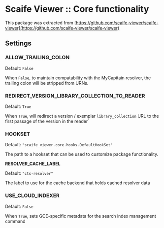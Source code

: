 # Scaife Viewer :: Core functionality

This package was extracted from
[https://github.com/scaife-viewer/scaife-viewer](https://github.com/scaife-viewer/scaife-viewer)

## Settings

### ALLOW_TRAILING_COLON

Default: `False`

When `False`, to maintain compatability with the MyCapitain resolver,
the trailing colon will be stripped from URNs.

### REDIRECT_VERSION_LIBRARY_COLLECTION_TO_READER

Default: `True`

When `True`, will redirect a version / exemplar `library_collection` URL to the first passage of the version in the reader`

### HOOKSET

Default: `"scaife_viewer.core.hooks.DefaultHookSet"`

The path to a hookset that can be used to customize package functionality.

**RESOLVER_CACHE_LABEL**

Default: `"cts-resolver"`

The label to use for the cache backend that holds cached resolver data


### USE_CLOUD_INDEXER

Default: `False`

When `True`, sets GCE-specific metadata for the search index management
command
